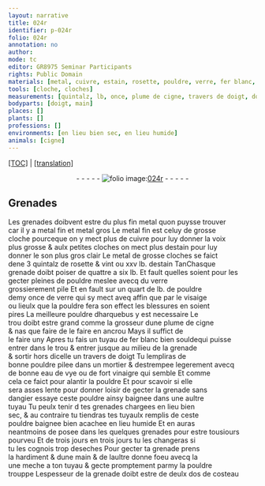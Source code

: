 ```yaml
---
layout: narrative
title: 024r
identifier: p-024r
folio: 024r
annotation: no
author:
mode: tc
editor: GR8975 Seminar Participants
rights: Public Domain
materials: [metal, cuivre, estain, rosette, pouldre, verre, fer blanc, mortier, eau de vye, vinaigre]
tools: [cloche, cloches]
measurements: [quintalz, lb, once, plume de cigne, travers de doigt, dos de costeau]
bodyparts: [doigt, main]
places: []
plants: []
professions: []
environments: [en lieu bien sec, en lieu humide]
animals: [cigne]
---
```


 <p><a href="{{ site.baseurl }}/diplomatic/">[TOC]</a> | <a href="{{ site.baseurl }}/texts/p-024r_tl/" target="_blank">[translation]</a></p><div class="folio" align="center">- - - - - <a href="http://gallica.bnf.fr/ark:/12148/btv1b10500001g/f53.image" target="_blank"><img src="https://cu-mkp.github.io/2017-workshop-edition/assets/photo-icon.png" alt="folio image: " style="display:inline-block; margin-bottom:-3px;"/>024r</a> - - - - - </div>  
  

## Grenades

 
Les grenades doibvent estre du plus fin <span class="m">metal</span> quon puysse trouver<br/> car il y a metal fin et metal gros Le <span class="m">metal</span> fin est celuy de grosse<br/> <span class="tl">cloche</span> pourceque on y mect plus de <span class="m">cuivre</span> pour luy donner la voix<br/> plus grosse & aulx petites <span class="tl">cloches</span> on mect plus d<span class="m">estain</span> pour luy<br/> donner le son plus <span class="del">gros</span> clair Le <span class="m">metal</span> de grosse <span class="tl">cloches</span> se faict<br/> de<span class="del">n</span><span class="add">e 3</span> <span class="ms">quintalz</span> de <span class="m">rosette</span> & vint ou xxv <span class="ms">lb</span>. d<span class="m">estain</span> <span class="del">Tan</span>Chasque<br/> grenade doibt poiser de quattre a six <span class="ms">lb</span>. Et fault quelles soient pour les gecter pleines de <span class="m">pouldre</span> meslee avecq du <span class="m">verre</span><br/> grossierem<span class="exp">ent</span> pile Et en fault sur un quart de <span class="ms">lb</span>. de <span class="m">pouldre</span><br/> demy <span class="ms">once</span> de <span class="m">verre</span> qui sy mect aveq affin que par le visaige<br/> ou lieulx que la <span class="m">pouldre</span> fera son effect les blessures en soient<br/> pires La meilleure <span class="m">pouldre</span> dharquebus y est necessaire Le<br/> trou doibt estre grand comme la grosseur dune <span class="ms">plume de <span class="al">cigne</span></span><br/> & nas que faire de le faire en ancrou Mays il suffict de <br/> le faire uny Apres tu fais un tuyau de <span class="m">fer blanc</span> <span class="add">bien soulde</span>qui puisse<br/> entrer dans le trou & entrer jusque au milieu de la grenade<br/> & sortir hors dicelle un <span class="ms">travers de <span class="bp">doigt</span></span> Tu lempliras de<br/> bonne <span class="m">pouldre</span> pilee dans un <span class="m">mortier</span> & destrempee legerem<span class="exp">ent</span> avecq<br/> de bonne <span class="m">eau de vye</span> ou de fort <span class="m">vinaigre</span> <span class="del">qui semble Et comme</span><br/> cela ce faict pour alantir la <span class="m">pouldre</span> Et pour scavoir si elle<br/> sera asses lente pour donner loisir de gecter la grenade sans<br/> dangier essaye ceste <span class="m">pouldre</span> ainsy baignee dans une aultre<br/> tuyau Tu peulx tenir <span class="del">d</span> tes grenades chargees <span class="env">en lieu bien<br/> sec</span>, & au contraire tu tiendras tes tuyaulx remplis de ceste<br/> <span class="m">pouldre</span> baignee bien acachee <span class="env">en lieu humide</span> Et en auras<br/> neantmoins de posee dans l<span class="del">es</span> <span class="add">quelques</span> grenades pour estre tousiours<br/> pourveu Et de <span class="tmp">trois jours en trois jours</span> tu les changeras si<br/> tu les cognois trop deseches Pour gecter ta grenade prens<br/> la hardiment <span class="del">&</span> dune <span class="bp">main</span> & de laultre donne foeu avecq <span class="del">la</span><br/> une meche a ton tuyau & gecte promptem<span class="exp">ent</span> parmy la <span class="del">pouldre</span><br/> trouppe Lespesseur de la grenade doibt estre de deulx <span class="ms">dos de costeau</span> 
 
 